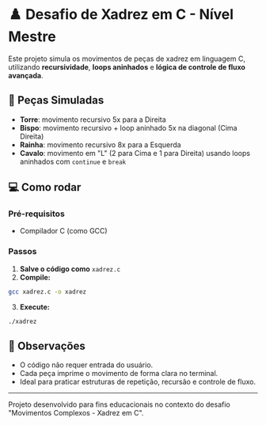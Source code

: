 # ♟️ Desafio de Xadrez em C - Nível Mestre

Este projeto simula os movimentos de peças de xadrez em linguagem C, utilizando **recursividade**, **loops aninhados** e **lógica de controle de fluxo avançada**.

## 🎯 Peças Simuladas

- **Torre**: movimento recursivo 5x para a Direita
- **Bispo**: movimento recursivo + loop aninhado 5x na diagonal (Cima Direita)
- **Rainha**: movimento recursivo 8x para a Esquerda
- **Cavalo**: movimento em "L" (2 para Cima e 1 para Direita) usando loops aninhados com `continue` e `break`

## 💻 Como rodar

### Pré-requisitos

- Compilador C (como GCC)

### Passos

1. **Salve o código como** `xadrez.c`
2. **Compile:**

```bash
gcc xadrez.c -o xadrez
```

3. **Execute:**

```bash
./xadrez
```

## 📌 Observações

- O código não requer entrada do usuário.
- Cada peça imprime o movimento de forma clara no terminal.
- Ideal para praticar estruturas de repetição, recursão e controle de fluxo.

---

Projeto desenvolvido para fins educacionais no contexto do desafio "Movimentos Complexos - Xadrez em C".
